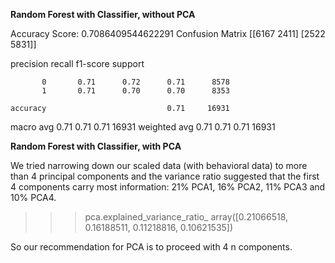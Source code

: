
**Random Forest with Classifier, without PCA**

Accuracy Score: 0.7086409544622291
Confusion Matrix
[[6167 2411]
 [2522 5831]]

  precision    recall  f1-score   support

           0       0.71      0.72      0.71      8578
           1       0.71      0.70      0.70      8353

    accuracy                           0.71     16931
   macro avg       0.71      0.71      0.71     16931
weighted avg       0.71      0.71      0.71     16931


**Random Forest with Classifier, with PCA**

We tried narrowing down our scaled data (with behavioral data) to more than 4 principal components and the variance ratio suggested that the first 4 components carry most information: 21% PCA1, 16% PCA2, 11% PCA3 and 10% PCA4.

>>>pca.explained_variance_ratio_
array([0.21066518, 0.16188511, 0.11218816, 0.10621535])

So our recommendation for PCA is to proceed with 4 n components.



